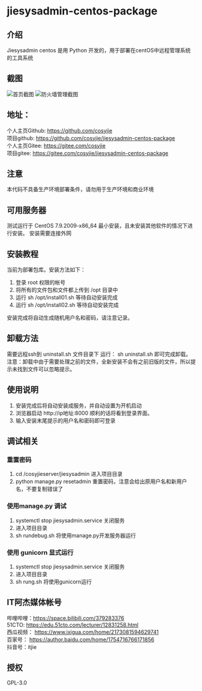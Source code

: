 # jiesysadmin-centos-package

## 介绍
Jiesysadmin centos 是用 Python 开发的，用于部署在centOS中远程管理系统的工具系统

## 截图
![首页截图](https://gitee.com/cosyjie/jiesysadmin-centos-package/raw/main/screenshot/index.jpg "首页")
![防火墙管理截图](https://gitee.com/cosyjie/jiesysadmin-centos-package/raw/main/screenshot/firewall.jpg "防火墙")

## 地址：
个人主页Github: https://github.com/cosyjie  
项目github:	https://github.com/cosyjie/jiesysadmin-centos-package   
个人主页Gitee:  https://gitee.com/cosyjie   
项目gitee: https://gitee.com/cosyjie/jiesysadmin-centos-package   

## 注意

本代码不具备生产环境部署条件，请勿用于生产环境和商业环境

## 可用服务器

测试运行于 CentOS 7.9.2009-x86_64 最小安装，且未安装其他软件的情况下进行安装。
安装需要连接外网

## 安装教程

当前为部署包库。安装方法如下：
1.  登录 root 权限的帐号
2.  将所有的文件包和文件都上传到 /opt 目录中
3.  运行 sh /opt/install01.sh 等待自动安装完成
4.  运行 sh /opt/install02.sh 等待自动安装完成

安装完成将自动生成随机用户名和密码，请注意记录。

## 卸载方法

需要远程ssh到 uninstall.sh 文件目录下 运行：
sh uninstall.sh
即可完成卸载。
注意：卸载中由于需要处理之前的文件，全新安装不会有之前旧版的文件，所以提示未找到文件可以忽略提示。

## 使用说明

1.  安装完成后将自动安装成服务，并自动设置为开机启动
2.  浏览器启动 http://ip地址:8000 顺利的话将看到登录界面。
3.  输入安装末尾提示的用户名和密码即可登录

## 调试相关

### 重置密码
1. cd /cosyjieserver/jiesysadmin 进入项目目录
2. python manage.py resetadmin 重置密码，注意会给出原用户名和新用户名，不要复制错误了

### 使用manage.py 调试
1. systemctl stop jiesysadmin.service 关闭服务
2. 进入项目目录
3. sh rundebug.sh 将使用manage.py开发服务器运行

### 使用 gunicorn 显式运行
1. systemctl stop jiesysadmin.service 关闭服务
2. 进入项目目录
3. sh rung.sh 将使用gunicorn运行

## IT阿杰媒体帐号
哔哩哔哩：https://space.bilibili.com/379283376  
51CTO: https://edu.51cto.com/lecturer/12831258.html  
西瓜视频： https://www.ixigua.com/home/2173081594629741  
百家号： https://author.baidu.com/home/1754716766171856  
抖音号：itjie  

## 授权
 GPL-3.0

